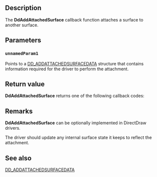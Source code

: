 ## Description

The **DdAddAttachedSurface** callback function attaches a surface to another surface.

## Parameters

### `unnamedParam1`

Points to a [DD_ADDATTACHEDSURFACEDATA](https://learn.microsoft.com/windows/desktop/api/ddrawint/ns-ddrawint-dd_addattachedsurfacedata) structure that contains information required for the driver to perform the attachment.

## Return value

**DdAddAttachedSurface** returns one of the following callback codes:

## Remarks

**DdAddAttachedSurface** can be optionally implemented in DirectDraw drivers.

The driver should update any internal surface state it keeps to reflect the attachment.

## See also

[DD_ADDATTACHEDSURFACEDATA](https://learn.microsoft.com/windows/desktop/api/ddrawint/ns-ddrawint-dd_addattachedsurfacedata)